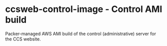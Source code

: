 # ccsweb-control-image - Control AMI build

Packer-managed AWS AMI build of the control (administrative) server for the CCS website.
